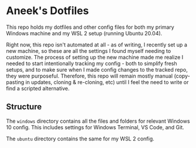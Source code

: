 # Aneek's Dotfiles 

This repo holds my dotfiles and other config files for both my primary Windows
machine and my WSL 2 setup (running Ubuntu 20.04).

Right now, this repo isn't automated at all - as of writing, I recently set up
a new machine, so these are all the settings I found myself needing to customize.
The process of setting up the new machine made me realize I needed to start 
intentionally tracking my config - both to simplify fresh setups, and to make sure
when I made config changes to the tracked repo, they were purposeful. Therefore,
this repo will remain mostly manual (copy-pasting in updates, cloning & 
re-cloning, etc) until I feel the need to write or find a scripted alternative.

## Structure

The `windows` directory contains all the files and folders for relevant Windows 10
config. This includes settings for Windows Terminal, VS Code, and Git.

The `ubuntu` directory contains the same for my WSL 2 config.